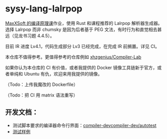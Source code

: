 # sysy-lang-lalrpop

[MaxXSoft 的编译原理课](https://pku-minic.github.io/online-doc/)作业，使用 Rust 和课程推荐的 Lalrpop 解析器生成器。选择 Lalrpop 而非 chumsky 是因为后者基于 PEG 文法，有时行为和直觉相去甚远（见龙书习题 4.4.5）。

目前 IR 进度 Lv4.1，代码生成部分 Lv3 已经完成，在完成 IR 前搁置。详见 CI。

本仓库不值得参考。更值得参考的仓库例如 [xhzgenius/Compiler-Lab](https://github.com/xhzgenius/Compiler-Lab)

如果你认为本仓库的 CI 有价值，或者我提供的 Docker 镜像工具链新于官方，或者单纯和 Ubuntu 有仇，欢迎来用我提供的镜像。

（Todo：上传我魔改的 Dockerfile）

（Todo：把 CI 用 matrix 语法重写）

## 开发文档：

* 测试脚本要求的编译器命令行界面：[compiler-devcompiler-dev/autotest](https://github.com/pku-minic/compiler-dev/tree/master/autotest)
* [测试样例](https://github.com/pku-minic/compiler-dev-test-cases/tree/master/testcases)
